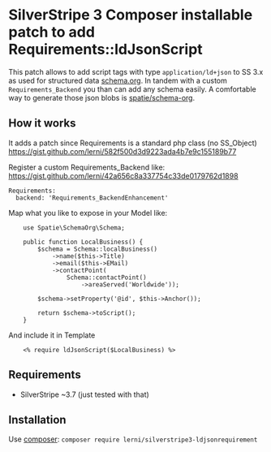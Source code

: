 # SilverStripe 3 Composer installable patch to add Requirements::ldJsonScript
This patch allows to add script tags with type `application/ld+json` to SS 3.x as used for structured data [schema.org](https://schema.org/). In tandem with a custom `Requirements_Backend` you than can add any schema easily. A comfortable way to generate those json blobs is [spatie/schema-org](https://github.com/spatie/schema-org).

## How it works
It adds a patch since Requirements is a standard php class (no SS_Object)
https://gist.github.com/lerni/582f500d3d9223ada4b7e9c155189b77

Register a custom Requirements_Backend like:
https://gist.github.com/lerni/42a656c8a337754c33de0179762d1898
```
Requirements:
  backend: 'Requirements_BackendEnhancement'
```

Map what you like to expose in your Model like:
```
    use Spatie\SchemaOrg\Schema;

    public function LocalBusiness() {
        $schema = Schema::localBusiness()
            ->name($this->Title)
            ->email($this->EMail)
            ->contactPoint(
                Schema::contactPoint()
                    ->areaServed('Worldwide'));

        $schema->setProperty('@id', $this->Anchor());

        return $schema->toScript();
    }
```

And include it in Template
```
    <% require ldJsonScript($LocalBusiness) %>
```

## Requirements
* SilverStripe ~3.7 (just tested with that)

## Installation
Use [composer](https://getcomposer.org/):
`composer require lerni/silverstripe3-ldjsonrequirement`
